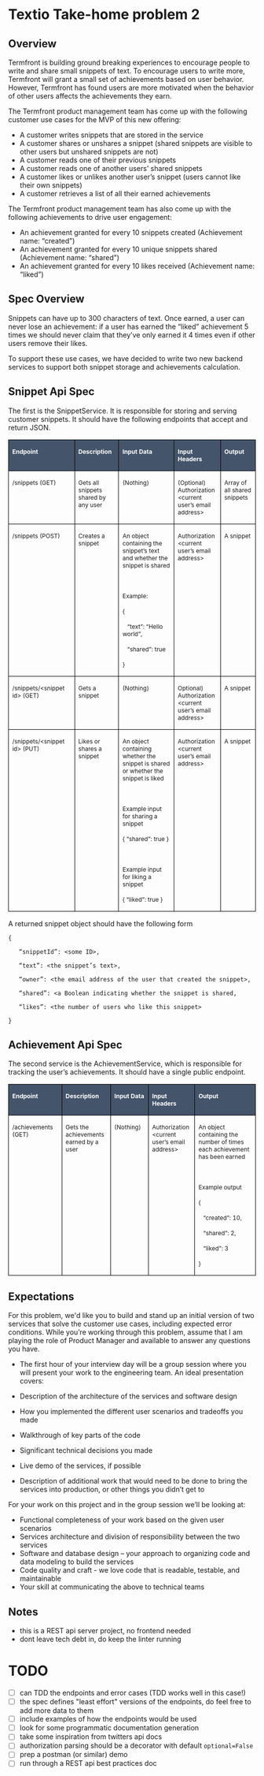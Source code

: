 # Textio Take-home problem 2

## Overview

Termfront is building ground breaking experiences to encourage people to write and share small snippets of text. To encourage users to write more, Termfront will grant a small set of achievements based on user behavior. However, Termfront has found users are more motivated when the behavior of other users affects the achievements they earn.

The Termfront product management team has come up with the following customer use cases for the MVP of this new offering:

- A customer writes snippets that are stored in the service
- A customer shares or unshares a snippet (shared snippets are visible to other users but unshared snippets are not)
- A customer reads one of their previous snippets
- A customer reads one of another users’ shared snippets
- A customer likes or unlikes another user’s snippet (users cannot like their own snippets)
- A customer retrieves a list of all their earned achievements

The Termfront product management team has also come up with the following achievements to drive user engagement:

- An achievement granted for every 10 snippets created (Achievement name: “created”)
- An achievement granted for every 10 unique snippets shared (Achievement name: “shared”)
- An achievement granted for every 10 likes received (Achievement name: “liked”)

## Spec Overview

Snippets can have up to 300 characters of text. Once earned, a user can never lose an achievement: if a user has earned the “liked” achievement 5 times we should never claim that they’ve only earned it 4 times even if other users remove their likes.

To support these use cases, we have decided to write two new backend services to support both snippet storage and achievements calculation.

## Snippet Api Spec

The first is the SnippetService. It is responsible for storing and serving customer snippets. It should have the following endpoints that accept and return JSON.

<table class="m_582472283179669994MsoTableGrid" border="1" cellspacing="0" cellpadding="0" style="border-collapse:collapse;border:none">
<thead>
<tr style="page-break-inside:avoid">
<td width="156" valign="top" style="width:116.75pt;border:solid windowtext 1.0pt;background:#44546a;padding:0in 5.4pt 0in 5.4pt">
<p class="MsoNormal"><b><span style="font-size:9.0pt;color:white">Endpoint<u></u><u></u></span></b></p>
</td>
<td width="94" valign="top" style="width:70.25pt;border:solid windowtext 1.0pt;border-left:none;background:#44546a;padding:0in 5.4pt 0in 5.4pt">
<p class="MsoNormal"><b><span style="font-size:9.0pt;color:white">Description<u></u><u></u></span></b></p>
</td>
<td width="206" valign="top" style="width:154.75pt;border:solid windowtext 1.0pt;border-left:none;background:#44546a;padding:0in 5.4pt 0in 5.4pt">
<p class="MsoNormal"><b><span style="font-size:9.0pt;color:white">Input Data<u></u><u></u></span></b></p>
</td>
<td width="90" valign="top" style="width:67.5pt;border:solid windowtext 1.0pt;border-left:none;background:#44546a;padding:0in 5.4pt 0in 5.4pt">
<p class="MsoNormal"><b><span style="font-size:9.0pt;color:white">Input Headers<u></u><u></u></span></b></p>
</td>
<td width="78" valign="top" style="width:58.25pt;border:solid windowtext 1.0pt;border-left:none;background:#44546a;padding:0in 5.4pt 0in 5.4pt">
<p class="MsoNormal"><b><span style="font-size:9.0pt;color:white">Output<u></u><u></u></span></b></p>
</td>
</tr>
</thead>
<tbody>
<tr style="page-break-inside:avoid">
<td width="156" valign="top" style="width:116.75pt;border:solid windowtext 1.0pt;border-top:none;padding:0in 5.4pt 0in 5.4pt">
<p class="MsoNormal"><span style="font-size:9.0pt">/snippets (GET)<u></u><u></u></span></p>
</td>
<td width="94" valign="top" style="width:70.25pt;border-top:none;border-left:none;border-bottom:solid windowtext 1.0pt;border-right:solid windowtext 1.0pt;padding:0in 5.4pt 0in 5.4pt">
<p class="MsoNormal"><span style="font-size:9.0pt">Gets all snippets shared by any user<u></u><u></u></span></p>
</td>
<td width="206" valign="top" style="width:154.75pt;border-top:none;border-left:none;border-bottom:solid windowtext 1.0pt;border-right:solid windowtext 1.0pt;padding:0in 5.4pt 0in 5.4pt">
<p class="MsoNormal"><span style="font-size:9.0pt">(Nothing)<u></u><u></u></span></p>
</td>
<td width="90" valign="top" style="width:67.5pt;border-top:none;border-left:none;border-bottom:solid windowtext 1.0pt;border-right:solid windowtext 1.0pt;padding:0in 5.4pt 0in 5.4pt">
<p class="MsoNormal"><span style="font-size:9.0pt">(Optional) Authorization &lt;current user’s email address&gt;<u></u><u></u></span></p>
</td>
<td width="78" valign="top" style="width:58.25pt;border-top:none;border-left:none;border-bottom:solid windowtext 1.0pt;border-right:solid windowtext 1.0pt;padding:0in 5.4pt 0in 5.4pt">
<p class="MsoNormal"><span style="font-size:9.0pt">Array of all shared snippets<u></u><u></u></span></p>
</td>
</tr>
<tr style="page-break-inside:avoid">
<td width="156" valign="top" style="width:116.75pt;border:solid windowtext 1.0pt;border-top:none;padding:0in 5.4pt 0in 5.4pt">
<p class="MsoNormal"><span style="font-size:9.0pt">/snippets (POST)<u></u><u></u></span></p>
</td>
<td width="94" valign="top" style="width:70.25pt;border-top:none;border-left:none;border-bottom:solid windowtext 1.0pt;border-right:solid windowtext 1.0pt;padding:0in 5.4pt 0in 5.4pt">
<p class="MsoNormal"><span style="font-size:9.0pt">Creates a snippet<u></u><u></u></span></p>
</td>
<td width="206" valign="top" style="width:154.75pt;border-top:none;border-left:none;border-bottom:solid windowtext 1.0pt;border-right:solid windowtext 1.0pt;padding:0in 5.4pt 0in 5.4pt">
<p class="MsoNormal"><span style="font-size:9.0pt">An object containing the snippet’s text and whether the snippet is shared<u></u><u></u></span></p>
<p class="MsoNormal"><span style="font-size:9.0pt"><u></u>&nbsp;<u></u></span></p>
<p class="MsoNormal"><span style="font-size:9.0pt">Example:
<u></u><u></u></span></p>
<p class="MsoNormal"><span style="font-size:9.0pt">{<u></u><u></u></span></p>
<p class="MsoNormal"><span style="font-size:9.0pt"><span>&nbsp;&nbsp;
</span>“text”: “Hello world”,<u></u><u></u></span></p>
<p class="MsoNormal"><span style="font-size:9.0pt"><span>&nbsp;&nbsp;
</span>“shared”: true<u></u><u></u></span></p>
<p class="MsoNormal"><span style="font-size:9.0pt">}<u></u><u></u></span></p>
</td>
<td width="90" valign="top" style="width:67.5pt;border-top:none;border-left:none;border-bottom:solid windowtext 1.0pt;border-right:solid windowtext 1.0pt;padding:0in 5.4pt 0in 5.4pt">
<p class="MsoNormal"><span style="font-size:9.0pt">Authorization &lt;current user’s email address&gt;<u></u><u></u></span></p>
</td>
<td width="78" valign="top" style="width:58.25pt;border-top:none;border-left:none;border-bottom:solid windowtext 1.0pt;border-right:solid windowtext 1.0pt;padding:0in 5.4pt 0in 5.4pt">
<p class="MsoNormal"><span style="font-size:9.0pt">A snippet<u></u><u></u></span></p>
</td>
</tr>
<tr style="page-break-inside:avoid">
<td width="156" valign="top" style="width:116.75pt;border:solid windowtext 1.0pt;border-top:none;padding:0in 5.4pt 0in 5.4pt">
<p class="MsoNormal"><span style="font-size:9.0pt">/snippets/&lt;snippet id&gt; (GET)<u></u><u></u></span></p>
<p class="MsoNormal"><span style="font-size:9.0pt"><u></u>&nbsp;<u></u></span></p>
</td>
<td width="94" valign="top" style="width:70.25pt;border-top:none;border-left:none;border-bottom:solid windowtext 1.0pt;border-right:solid windowtext 1.0pt;padding:0in 5.4pt 0in 5.4pt">
<p class="MsoNormal"><span style="font-size:9.0pt">Gets a snippet<u></u><u></u></span></p>
</td>
<td width="206" valign="top" style="width:154.75pt;border-top:none;border-left:none;border-bottom:solid windowtext 1.0pt;border-right:solid windowtext 1.0pt;padding:0in 5.4pt 0in 5.4pt">
<p class="MsoNormal"><span style="font-size:9.0pt">(Nothing)<u></u><u></u></span></p>
</td>
<td width="90" valign="top" style="width:67.5pt;border-top:none;border-left:none;border-bottom:solid windowtext 1.0pt;border-right:solid windowtext 1.0pt;padding:0in 5.4pt 0in 5.4pt">
<p class="MsoNormal"><span style="font-size:9.0pt">Optional) Authorization &lt;current user’s email address&gt;<u></u><u></u></span></p>
</td>
<td width="78" valign="top" style="width:58.25pt;border-top:none;border-left:none;border-bottom:solid windowtext 1.0pt;border-right:solid windowtext 1.0pt;padding:0in 5.4pt 0in 5.4pt">
<p class="MsoNormal"><span style="font-size:9.0pt">A snippet<u></u><u></u></span></p>
</td>
</tr>
<tr style="page-break-inside:avoid">
<td width="156" valign="top" style="width:116.75pt;border:solid windowtext 1.0pt;border-top:none;padding:0in 5.4pt 0in 5.4pt">
<p class="MsoNormal"><span style="font-size:9.0pt">/snippets/&lt;snippet id&gt; (PUT)<u></u><u></u></span></p>
</td>
<td width="94" valign="top" style="width:70.25pt;border-top:none;border-left:none;border-bottom:solid windowtext 1.0pt;border-right:solid windowtext 1.0pt;padding:0in 5.4pt 0in 5.4pt">
<p class="MsoNormal"><span style="font-size:9.0pt">Likes or shares a snippet<u></u><u></u></span></p>
</td>
<td width="206" valign="top" style="width:154.75pt;border-top:none;border-left:none;border-bottom:solid windowtext 1.0pt;border-right:solid windowtext 1.0pt;padding:0in 5.4pt 0in 5.4pt">
<p class="MsoNormal"><span style="font-size:9.0pt">An object containing whether the snippet is shared or whether the snippet is liked<u></u><u></u></span></p>
<p class="MsoNormal"><span style="font-size:9.0pt"><u></u>&nbsp;<u></u></span></p>
<p class="MsoNormal"><span style="font-size:9.0pt">Example input for sharing a snippet<u></u><u></u></span></p>
<p class="MsoNormal"><span style="font-size:9.0pt">{ “shared”: true }<u></u><u></u></span></p>
<p class="MsoNormal"><span style="font-size:9.0pt"><u></u>&nbsp;<u></u></span></p>
<p class="MsoNormal"><span style="font-size:9.0pt">Example input for liking a snippet<u></u><u></u></span></p>
<p class="MsoNormal"><span style="font-size:9.0pt">{ “liked”: true }<u></u><u></u></span></p>
</td>
<td width="90" valign="top" style="width:67.5pt;border-top:none;border-left:none;border-bottom:solid windowtext 1.0pt;border-right:solid windowtext 1.0pt;padding:0in 5.4pt 0in 5.4pt">
<p class="MsoNormal"><span style="font-size:9.0pt">Authorization &lt;current user’s email address&gt;<u></u><u></u></span></p>
</td>
<td width="78" valign="top" style="width:58.25pt;border-top:none;border-left:none;border-bottom:solid windowtext 1.0pt;border-right:solid windowtext 1.0pt;padding:0in 5.4pt 0in 5.4pt">
<p class="MsoNormal"><span style="font-size:9.0pt">A snippet<u></u><u></u></span></p>
</td>
</tr>
</tbody>
</table>

A returned snippet object should have the following form

```
{

   “snippetId”: <some ID>,

   “text”: <the snippet’s text>,

   “owner”: <the email address of the user that created the snippet>,

   “shared”: <a Boolean indicating whether the snippet is shared,

   “likes”: <the number of users who like this snippet>

}
```

## Achievement Api Spec

The second service is the AchievementService, which is responsible for tracking the user’s achievements. It should have a single public endpoint.

<table class="m_582472283179669994MsoTableGrid" border="1" cellspacing="0" cellpadding="0" style="border-collapse:collapse;border:none">
<thead>
<tr style="page-break-inside:avoid">
<td width="126" valign="top" style="width:94.25pt;border:solid windowtext 1.0pt;background:#44546a;padding:0in 5.4pt 0in 5.4pt">
<p class="MsoNormal"><b><span style="font-size:9.0pt;color:white">Endpoint<u></u><u></u></span></b></p>
</td>
<td width="101" valign="top" style="width:75.55pt;border:solid windowtext 1.0pt;border-left:none;background:#44546a;padding:0in 5.4pt 0in 5.4pt">
<p class="MsoNormal"><b><span style="font-size:9.0pt;color:white">Description<u></u><u></u></span></b></p>
</td>
<td width="85" valign="top" style="width:63.95pt;border:solid windowtext 1.0pt;border-left:none;background:#44546a;padding:0in 5.4pt 0in 5.4pt">
<p class="MsoNormal"><b><span style="font-size:9.0pt;color:white">Input Data<u></u><u></u></span></b></p>
</td>
<td width="90" valign="top" style="width:67.5pt;border:solid windowtext 1.0pt;border-left:none;background:#44546a;padding:0in 5.4pt 0in 5.4pt">
<p class="MsoNormal"><b><span style="font-size:9.0pt;color:white">Input Headers<u></u><u></u></span></b></p>
</td>
<td width="222" valign="top" style="width:166.25pt;border:solid windowtext 1.0pt;border-left:none;background:#44546a;padding:0in 5.4pt 0in 5.4pt">
<p class="MsoNormal"><b><span style="font-size:9.0pt;color:white">Output<u></u><u></u></span></b></p>
</td>
</tr>
</thead>
<tbody>
<tr style="page-break-inside:avoid">
<td width="126" valign="top" style="width:94.25pt;border:solid windowtext 1.0pt;border-top:none;padding:0in 5.4pt 0in 5.4pt">
<p class="MsoNormal"><span style="font-size:9.0pt">/achievements (GET)<u></u><u></u></span></p>
</td>
<td width="101" valign="top" style="width:75.55pt;border-top:none;border-left:none;border-bottom:solid windowtext 1.0pt;border-right:solid windowtext 1.0pt;padding:0in 5.4pt 0in 5.4pt">
<p class="MsoNormal"><span style="font-size:9.0pt">Gets the achievements earned by a user<u></u><u></u></span></p>
</td>
<td width="85" valign="top" style="width:63.95pt;border-top:none;border-left:none;border-bottom:solid windowtext 1.0pt;border-right:solid windowtext 1.0pt;padding:0in 5.4pt 0in 5.4pt">
<p class="MsoNormal"><span style="font-size:9.0pt">(Nothing)<u></u><u></u></span></p>
</td>
<td width="90" valign="top" style="width:67.5pt;border-top:none;border-left:none;border-bottom:solid windowtext 1.0pt;border-right:solid windowtext 1.0pt;padding:0in 5.4pt 0in 5.4pt">
<p class="MsoNormal"><span style="font-size:9.0pt">Authorization &lt;current user’s email address&gt;<u></u><u></u></span></p>
</td>
<td width="222" valign="top" style="width:166.25pt;border-top:none;border-left:none;border-bottom:solid windowtext 1.0pt;border-right:solid windowtext 1.0pt;padding:0in 5.4pt 0in 5.4pt">
<p class="MsoNormal"><span style="font-size:9.0pt">An object containing the number of times each achievement has been earned<u></u><u></u></span></p>
<p class="MsoNormal"><span style="font-size:9.0pt"><u></u>&nbsp;<u></u></span></p>
<p class="MsoNormal"><span style="font-size:9.0pt">Example output<u></u><u></u></span></p>
<p class="MsoNormal"><span style="font-size:9.0pt">{<u></u><u></u></span></p>
<p class="MsoNormal"><span style="font-size:9.0pt"><span>&nbsp;&nbsp;
</span>“created”: 10,<u></u><u></u></span></p>
<p class="MsoNormal"><span style="font-size:9.0pt"><span>&nbsp;&nbsp;
</span>“shared”: 2,<u></u><u></u></span></p>
<p class="MsoNormal"><span style="font-size:9.0pt"><span>&nbsp;&nbsp;
</span>“liked”: 3<u></u><u></u></span></p>
<p class="MsoNormal"><span style="font-size:9.0pt">}<u></u><u></u></span></p>
</td>
</tr>
</tbody>
</table>

## Expectations

For this problem, we'd like you to build and stand up an initial version of two services that solve the customer use cases, including expected error conditions. While you’re working through this problem, assume that I am playing the role of Product Manager and available to answer any questions you have.

- The first hour of your interview day will be a group session where you will present your work to the engineering team. An ideal presentation covers:

- Description of the architecture of the services and software design
- How you implemented the different user scenarios and tradeoffs you made
- Walkthrough of key parts of the code
- Significant technical decisions you made
- Live demo of the services, if possible
- Description of additional work that would need to be done to bring the services into production, or other things you didn’t get to

For your work on this project and in the group session we’ll be looking at:

- Functional completeness of your work based on the given user scenarios
- Services architecture and division of responsibility between the two services
- Software and database design – your approach to organizing code and data modeling to build the services
- Code quality and craft - we love code that is readable, testable, and maintainable
- Your skill at communicating the above to technical teams

## Notes

- this is a REST api server project, no frontend needed
- dont leave tech debt in, do keep the linter running

# TODO

- [ ] can TDD the endpoints and error cases (TDD works well in this case!)
- [ ] the spec defines "least effort" versions of the endpoints, do feel free to add more data to them
- [ ] include examples of how the endpoints would be used
- [ ] look for some programmatic documentation generation
- [ ] take some inspiration from twitters api docs
- [ ] authorization parsing should be a decorator with default `optional=False`
- [ ] prep a postman (or similar) demo
- [ ] run through a REST api best practices doc
